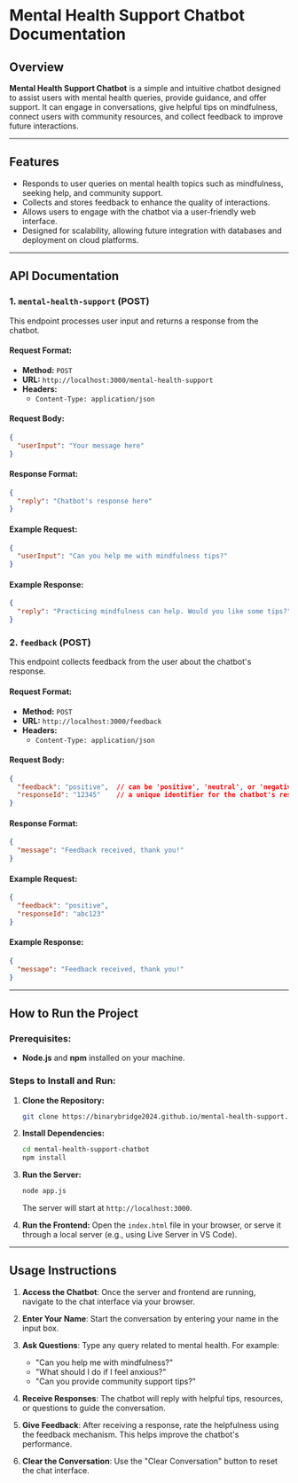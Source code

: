 
# Mental Health Support Chatbot Documentation

## Overview

**Mental Health Support Chatbot** is a simple and intuitive chatbot designed to assist users with mental health queries, provide guidance, and offer support. It can engage in conversations, give helpful tips on mindfulness, connect users with community resources, and collect feedback to improve future interactions.

---

## Features

- Responds to user queries on mental health topics such as mindfulness, seeking help, and community support.
- Collects and stores feedback to enhance the quality of interactions.
- Allows users to engage with the chatbot via a user-friendly web interface.
- Designed for scalability, allowing future integration with databases and deployment on cloud platforms.

---

## API Documentation

### 1. `mental-health-support` (POST)
This endpoint processes user input and returns a response from the chatbot.

#### **Request Format:**
- **Method:** `POST`
- **URL:** `http://localhost:3000/mental-health-support`
- **Headers:** 
  - `Content-Type: application/json`
  
#### **Request Body:**
```json
{
  "userInput": "Your message here"
}
```

#### **Response Format:**
```json
{
  "reply": "Chatbot's response here"
}
```

#### **Example Request:**
```json
{
  "userInput": "Can you help me with mindfulness tips?"
}
```

#### **Example Response:**
```json
{
  "reply": "Practicing mindfulness can help. Would you like some tips?"
}
```

### 2. `feedback` (POST)
This endpoint collects feedback from the user about the chatbot's response.

#### **Request Format:**
- **Method:** `POST`
- **URL:** `http://localhost:3000/feedback`
- **Headers:** 
  - `Content-Type: application/json`

#### **Request Body:**
```json
{
  "feedback": "positive",  // can be 'positive', 'neutral', or 'negative'
  "responseId": "12345"    // a unique identifier for the chatbot's response
}
```

#### **Response Format:**
```json
{
  "message": "Feedback received, thank you!"
}
```

#### **Example Request:**
```json
{
  "feedback": "positive",
  "responseId": "abc123"
}
```

#### **Example Response:**
```json
{
  "message": "Feedback received, thank you!"
}
```

---

## How to Run the Project

### Prerequisites:
- **Node.js** and **npm** installed on your machine.

### Steps to Install and Run:

1. **Clone the Repository:**
   ```bash
   git clone https://binarybridge2024.github.io/mental-health-support.git
   ```
2. **Install Dependencies:**
   ```bash
   cd mental-health-support-chatbot
   npm install
   ```
3. **Run the Server:**
   ```bash
   node app.js
   ```
   The server will start at `http://localhost:3000`.

4. **Run the Frontend:**
   Open the `index.html` file in your browser, or serve it through a local server (e.g., using Live Server in VS Code).

---

## Usage Instructions

1. **Access the Chatbot**: Once the server and frontend are running, navigate to the chat interface via your browser.

2. **Enter Your Name**: Start the conversation by entering your name in the input box.

3. **Ask Questions**: Type any query related to mental health. For example:
   - "Can you help me with mindfulness?"
   - "What should I do if I feel anxious?"
   - "Can you provide community support tips?"

4. **Receive Responses**: The chatbot will reply with helpful tips, resources, or questions to guide the conversation.

5. **Give Feedback**: After receiving a response, rate the helpfulness using the feedback mechanism. This helps improve the chatbot's performance.

6. **Clear the Conversation**: Use the "Clear Conversation" button to reset the chat interface.
